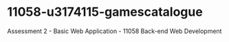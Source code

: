 # 11058-u3174115-gamescatalogue
Assessment 2 - Basic Web Application - 11058 Back-end Web Development
